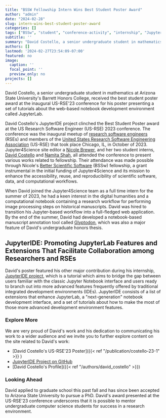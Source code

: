 ```yaml
---
title: "BSSW Fellowship Intern Wins Best Student Poster Award"
author: "admin"
date: "2024-02-28"
slug: intern-wins-best-student-poster-award
categories: []
tags: ["BSSw", "student", "conference-activity", "internship", "JupyterLab"]
subtitle: ''
summary: "David Costello, a senior undergraduate student in mathematics at Arizona State University's Barrett Honors College, received the best student poster award at the inaugural US-RSE'23 conference for his poster presenting a set of tutorials about the web-based notebook development environment called JupyterLab."
authors: []
lastmod: '2024-02-27T23:54:09-07:00'
featured: no
image:
  caption: ''
  focal_point: ''
  preview_only: no
projects: []
---
```


David Costello, a senior undergraduate student in mathematics at Arizona State University's Barrett Honors College, received the best student poster award at the inaugural US-RSE'23 conference for his poster presenting a set of tutorials about the web-based notebook development environment called JupyterLab. 


David Costello's JupyterIDE project clinched the Best Student Poster award at the US Research Software Engineer (US-RSE) 2023 conference. The conference was the inaugural meetup of [research software engineers](https://us-rse.org/about/what-is-an-rse/) (RSEs) and members of the [United States Research Software Engineering Association](https://us-rse.org/about/) (US-RSE) that took place Chicago, IL, in October of 2023. Jupyter4Science site editor a [Nicole Brewer](), and her two student interns, [David Costello]() and [Namita Shah](), all attended the conference to present various works related to fellowship. Their attendance was made possible through Nicole's [Better Scientific Software](https://bssw.io/) (BSSw) fellowship, a grant instrumental in the initial funding of Jupyter4Science and its mission to enhance the accessibility, reuse, and reproducibility of scientific software, data, and computational workflows.

When David joined the Jupyter4Science team as a full time intern for the summer of 2023, he had a keen interest in the digital humanities and a computational notebook containing a research workflow for performing image processing steps on historical manuscripts. David was hired to transition his Jupyter-based workflow into a full-fledged web application. By the end of the summer, David had developed a notebook-based manuscript annotation tool called [Glyptodon](https://github.com/Jupyter4Science/glyptodon), which was also a major feature of David's undergraduate honors thesis. 

## JupyterIDE: Promoting JupyterLab Features and Extensions That Facilitate Collaboration among Researchers and RSEs

David's poster featured his other major contribution during his internship, [JupyterIDE project](), which is a tutorial which aims to bridge the gap between users familiar with the classic Jupyter Notebook interface and users ready to branch out into more advanced features frequently offered by traditional integrated development environments (IDEs). JupyterIDE consists of a list of extensions that enhance JupyterLab, a "next-generation" notebook development interface, and a set of tutorials about how to make the most of those more advanced development environment features. 

### Explore More

We are very proud of David's work and his dedication to communicating his work to a wider audience and we invite you to further explore content on the site related to David's work:

- [David Costello's US-RSE'23 Poster]({{< ref "/publication/costello-23-1" >}} )
- [JupyterIDE Project on GitHub](https://github.com/Jupyter4Science/jupyterlab-ide)
- [David Costello's Profile]({{< ref "/authors/david_costello" >}})

### Looking Ahead

David applied to graduate school this past fall and has since been accepted to Arizona State University to pursue a PhD. David's award presented at the US-RSE'23 conference underscores that it is possible to mentor undergraduate computer science students for success in a research environment.